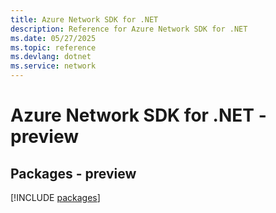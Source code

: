 ```yaml
---
title: Azure Network SDK for .NET
description: Reference for Azure Network SDK for .NET
ms.date: 05/27/2025
ms.topic: reference
ms.devlang: dotnet
ms.service: network
---
```

# Azure Network SDK for .NET - preview
## Packages - preview
[!INCLUDE [packages](network-index.md)]